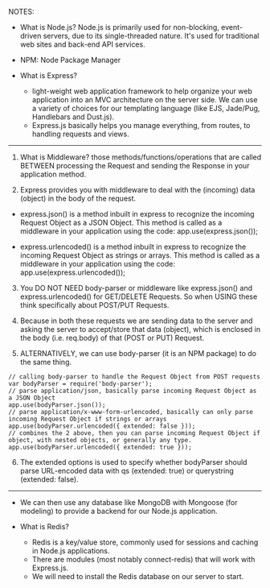 NOTES:

- What is Node.js?
  Node.js is primarily used for non-blocking, event-driven servers, due to its single-threaded nature. It's used for traditional web sites and back-end API services.

- NPM: Node Package Manager

- What is Express?
    - light-weight web application framework to help organize your web application into an MVC architecture on the server side. We can use a variety of choices for our templating language (like EJS, Jade/Pug, Handlebars and Dust.js).
    - Express.js basically helps you manage everything, from routes, to handling requests and views.

--------------------------------------------------------------------------------------
1. What is Middleware?
  those methods/functions/operations that are called BETWEEN processing the Request and sending the Response in your application method.

2. Express provides you with middleware to deal with the (incoming) data (object) in the body of the request.

  - express.json() is a method inbuilt in express to recognize the incoming Request Object as a JSON Object. This method is called as a middleware in your application using the code: app.use(express.json());

  - express.urlencoded() is a method inbuilt in express to recognize the incoming Request Object as strings or arrays. This method is called as a middleware in your application using the code: app.use(express.urlencoded());

3. You DO NOT NEED body-parser or middleware like express.json() and express.urlencoded() for GET/DELETE Requests. So when USING these think specifically about POST/PUT Requests.

4. Because in both these requests we are sending data to the server and asking the server to accept/store that data (object), which is enclosed in the body (i.e. req.body) of that (POST or PUT) Request.

5. ALTERNATIVELY, we can use body-parser (it is an NPM package) to do the same thing.

```
// calling body-parser to handle the Request Object from POST requests
var bodyParser = require('body-parser');
// parse application/json, basically parse incoming Request Object as a JSON Object
app.use(bodyParser.json());
// parse application/x-www-form-urlencoded, basically can only parse incoming Request Object if strings or arrays
app.use(bodyParser.urlencoded({ extended: false }));
// combines the 2 above, then you can parse incoming Request Object if object, with nested objects, or generally any type.
app.use(bodyParser.urlencoded({ extended: true }));
```

6. The extended options is used to specify whether bodyParser should parse URL-encoded data with qs (extended: true) or querystring (extended: false).

--------------------------------------------------------------------------------------

- We can then use any database like MongoDB with Mongoose (for modeling) to provide a backend for our Node.js application.

- What is Redis?
    - Redis is a key/value store, commonly used for sessions and caching in Node.js applications.
    - There are modules (most notably connect-redis) that will work with Express.js.
    - We will need to install the Redis database on our server to start.

